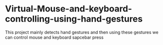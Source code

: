 # Virtual-Mouse-and-keyboard-controlling-using-hand-gestures
This project mainly detects hand gestures and then using these gestures we can control mouse and keyboard sapcebar press
